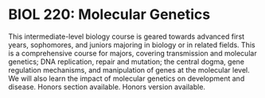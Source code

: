 # BIOL 220: Molecular Genetics

This intermediate-level biology course is geared towards advanced first years, sophomores, and juniors majoring in biology or in related fields. This is a comprehensive course for majors, covering transmission and molecular genetics; DNA replication, repair and mutation; the central dogma, gene regulation mechanisms, and manipulation of genes at the molecular level. We will also learn the impact of molecular genetics on development and disease. Honors section available. Honors version available.